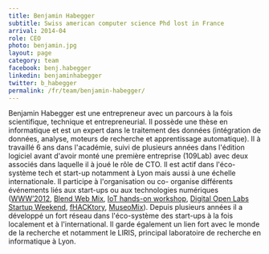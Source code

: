 ```yaml
---
title: Benjamin Habegger
subtitle: Swiss american computer science Phd lost in France
arrival: 2014-04
role: CEO
photo: benjamin.jpg
layout: page
category: team
facebook: benj.habegger
linkedin: benjaminhabegger
twitter: b_habegger
permalink: /fr/team/benjamin-habegger/
---
```

Benjamin Habegger est une entrepreneur avec un parcours à la fois scientifique, technique et
entrepreneurial. Il possède une thèse en informatique et est un expert dans le traitement des données
(intégration de données, analyse, moteurs de recherche et apprentissage automatique). Il à travaillé 6 ans
dans l'académie, suivi de plusieurs années dans l'édition logiciel avant d'avoir monté une première
entreprise (109Lab) avec deux associés dans laquelle il à joué le rôle de CTO. Il est actif dans l'éco-
système tech et start-up notamment à Lyon mais aussi à une échelle internationale. Il participe à l'organisation ou co-
organise différents événements liés aux start-ups ou aux technologies numériques
([WWW’2012](http://www2012.org/), [Blend Web Mix](http://www.blendwebmix.com/), [IoT hands-on workshop](http://www.atelier-objets-connectes.org/),
[Digital Open Labs Startup Weekend](http://lyon.startupweekend.org/events/sw-lyon-digital-openlabs/), [fHACKtory](http://www.fhacktory.com/), [MuseoMix](http://www.museomix.org/en/)).
Depuis plusieurs années il a développé un fort réseau dans l'éco-système des start-ups à la fois localement et à l'international. Il
garde également un lien fort avec le monde de la recherche et notamment le LIRIS, principal laboratoire de recherche en
informatique à Lyon.